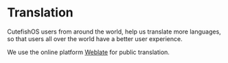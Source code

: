 # Translation

CutefishOS users from around the world, help us translate more languages, so that users all over the world have a better user experience.

We use the online platform [Weblate](https://hosted.weblate.org/projects/cutefishos/) for public translation.